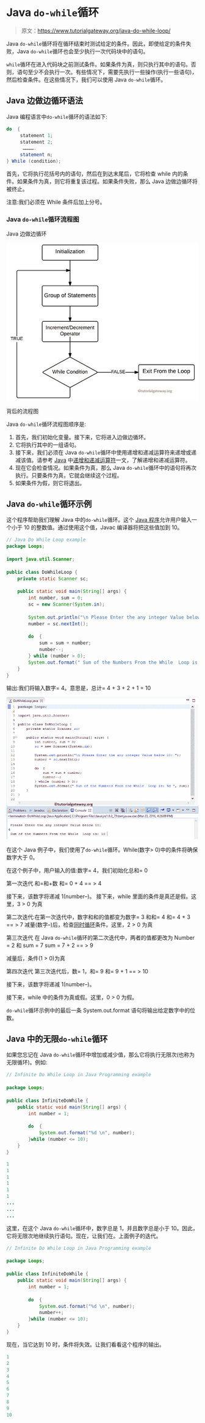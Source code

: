 # Java `do-while`循环

> 原文：<https://www.tutorialgateway.org/java-do-while-loop/>

Java `do-while`循环将在循环结束时测试给定的条件。因此，即使给定的条件失败，Java `do-while`循环也会至少执行一次代码块中的语句。

`while`循环在进入代码块之前测试条件。如果条件为真，则只执行其中的语句。否则，语句至少不会执行一次。有些情况下，需要先执行一些操作(执行一些语句)，然后检查条件。在这些情况下，我们可以使用 Java `do-while`循环。

## Java 边做边循环语法

Java 编程语言中`do-while`循环的语法如下:

```java
do  {
     statement 1;
     statement 2;
      ………….
     statement n;
} While (condition);
```

首先，它将执行花括号内的语句，然后在到达末尾后，它将检查 while 内的条件。如果条件为真，则它将重复该过程。如果条件失败，那么 Java 边做边循环将被终止。

注意:我们必须在 While 条件后加上分号。

### Java `do-while`循环流程图

Java 边做边循环

![Flow Chart of a Java Do While Loop](img/fb1088ea231e0b6939828e088676eb6d.png)

背后的流程图

Java `do-while`循环流程图顺序是:

1.  首先，我们初始化变量。接下来，它将进入边做边循环。
2.  它将执行其中的一组语句。
3.  接下来，我们必须在 Java `do-while`循环中使用递增和递减运算符来递增或递减该值。请参考 [Java](https://www.tutorialgateway.org/java-tutorial/) 中[递增和递减运算符](https://www.tutorialgateway.org/increment-and-decrement-operators-in-java/)一文，了解递增和递减运算符。
4.  现在它会检查情况。如果条件为真，那么 Java `do-while`循环中的语句将再次执行。只要条件为真，它就会继续这个过程。
5.  如果条件为假，则它将退出。

## Java `do-while`循环示例

这个程序帮助我们理解 Java 中的`do-while`循环。这个 [Java 程序](https://www.tutorialgateway.org/learn-java-programs/)允许用户输入一个小于 10 的整数值。通过使用这个值，Javac 编译器将把这些值加到 10。

```java
// Java Do While Loop example 
package Loops;

import java.util.Scanner;

public class DoWhileLoop {
	private static Scanner sc;

	public static void main(String[] args) {
		int number, sum = 0;
		sc = new Scanner(System.in);	

		System.out.println("\n Please Enter the any integer Value below 10: ");
		number = sc.nextInt();

		do  {
			sum = sum + number;
			number--;
		} while (number > 0); 
		System.out.format(" Sum of the Numbers From the While  Loop is: %d ", sum);
	}
}
```

输出:我们将输入数字= 4。意思是，总计= 4 + 3 + 2 + 1 = 10

![Java Do While Loop 1](img/64a31fa41427748b25857f0e16fd531c.png)

在这个 Java 例子中，我们使用了`do-while`循环。While(数字> 0)中的条件将确保数字大于 0。

在这个例子中，用户输入的值:数字= 4，我们初始化总和= 0

第一次迭代
和=和+数
和= 0 + 4 == > 4

接下来，该数字将递减 1(number–)。
接下来，while 里面的条件是真还是假。这里，3 > 0 为真

第二次迭代:在第一次迭代中，数字和和的值都变为数字= 3 和和= 4
和= 4 + 3 == > 7
减量(数字–)后，检查[同时循环](https://www.tutorialgateway.org/java-while-loop/)条件。这里，2 > 0 为真

第三次迭代
在 Java `do-while`循环的第二次迭代中，两者的值都更改为 Number = 2 和 sum = 7
sum = 7 + 2 == > 9

减量后，条件(1 > 0)为真

第四次迭代
第三次迭代后，数= 1，和= 9
和= 9 + 1 == > 10

接下来，该数字将递减 1(number–)。

接下来，while 中的条件为真或假。这里，0 > 0 为假。

`do-while`循环示例中的最后一条 System.out.format 语句将输出给定数字中的位数。

## Java 中的无限`do-while`循环

如果您忘记在 Java `do-while`循环中增加或减少值，那么它将执行无限次(也称为无限循环)。例如:

```java
// Infinite Do While Loop in Java Programming example 

package Loops;

public class InfiniteDoWhile {
	public static void main(String[] args) {
		int number = 1;

		do  {
			System.out.format("%d \n", number);
		}while (number <= 10);
	}
}
```

```java
1
1
1
1
1
1 
...
...
...
```

这里，在这个 Java `do-while`循环中，数字总是 1，并且数字总是小于 10。因此，它将无限次地继续执行语句。现在，让我们在。上面例子的迭代。

```java
// Infinite Do While Loop in Java Programming example 

package Loops;

public class InfiniteDoWhile {
	public static void main(String[] args) {
		int number = 1;

		do  {
			System.out.format("%d \n", number);
			number++;
		}while (number <= 10);
	}
}
```

现在，当它达到 10 时，条件将失效。让我们看看这个程序的输出。

```java
1
2
3
4
5
6
7
8
9
10 
```